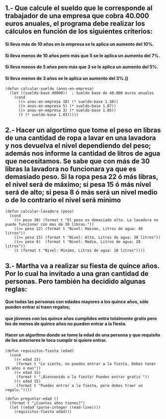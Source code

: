 ## 1.- Que calcule el sueldo que le corresponde al trabajador de una empresa que cobra 40.000 euros anuales, el programa debe realizar los cálculos en función de los siguientes criterios:
#### Si lleva más de 10 años en la empresa se le aplica un aumento del 10%.
#### Si lleva menos de 10 años pero más que 5 se le aplica un aumento del 7%.
#### Si lleva menos de 5 años pero más que 3 se le aplica un aumento del 5%.
#### Si lleva menos de 3 años se le aplica un aumento del 3%.()
    (defun calcular-sueldo (anos-en-empresa)
      (let ((sueldo-base 40000))  ; Sueldo base de 40.000 euros anuales
        (cond
          ((> anos-en-empresa 10) (* sueldo-base 1.10))  
          ((> anos-en-empresa 5) (* sueldo-base 1.07))   
          ((> anos-en-empresa 3) (* sueldo-base 1.05))   
          (t (* sueldo-base 1.03)))))                     
## 2.- Hacer un algortimo que tome el peso en libras de una cantidad de ropa a lavar en una lavadora y nos devuelva el nivel dependiendo del peso; además nos informe la cantidad de litros de agua que necesitamos. Se sabe que con más de 30 libras la lavadora no funcionara ya que es demasiado peso. Si la ropa pesa 22 ó más libras, el nivel será de máximo; si pesa 15 ó más nivel será de alto; si pesa 8 ó más será un nivel medio o de lo contrario el nivel será minimo
    (defun calcular-lavadora (peso)
      (cond
        ((> peso 30) (format t "El peso es demasiado alto. La lavadora no puede funcionar con mas de 30 libras."))
        ((>= peso 22) (format t "Nivel: Maximo, Litros de agua: 40 litros"))
        ((>= peso 15) (format t "Nivel: Alto, Litros de agua: 30 litros"))
        ((>= peso 8)  (format t "Nivel: Medio, Litros de agua: 20 litros"))
        (t (format t "Nivel: Minimo, Litros de agua: 10 litros"))))
## 3.- Martha va a realizar su fiesta de quince años. Por lo cual ha invitado a una gran cantidad de personas. Pero también ha decidido algunas reglas: 
#### Que todas las personas con edades mayores a los quince años, sólo pueden entrar si traen regalos; 
#### que jóvenes con los quince años cumplidos entra totalmente gratis pero los de menos de quince años no pueden entrar a la fiesta. 
#### Hacer un algoritmo donde se tome la edad de una persona y que requisito de los anteriores le toca cumplir si quiere entrar.

    (defun requisitos-fiesta (edad)
      (cond
        ((< edad 15) 
         (format t "Lo siento, no puedes entrar a la fiesta. Debes tener 15 años o mas"))
        ((= edad 15) 
         (format t "¡Bienvenido a la fiesta! Puedes entrar gratis "))
        ((> edad 15) 
         (format t "Puedes entrar a la fiesta, pero debes traer un regalo."))))
    
    (defun preguntar-edad ()
      (format t "¿Cuantos años tienes?")
      (let ((edad (parse-integer (read-line))))
        (requisitos-fiesta edad)))
